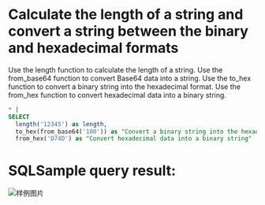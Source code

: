 # Calculate the length of a string and convert a string between the binary and hexadecimal formats
Use the length function to calculate the length of a string. Use the from_base64 function to convert Base64 data into a string. Use the to_hex function to convert a binary string into the hexadecimal format. Use the from_hex function to convert hexadecimal data into a binary string.

```SQL
* |
SELECT
  length('12345') as length,
  to_hex(from_base64('100')) as "Convert a binary string into the hexadecimal format",
  from_hex('D74D') as "Convert hexadecimal data into a binary string"
```

# SQLSample query result:

![样例图片](https://img.alicdn.com/tfs/TB1C1VOQhz1gK0jSZSgXXavwpXa-627-349.png)
